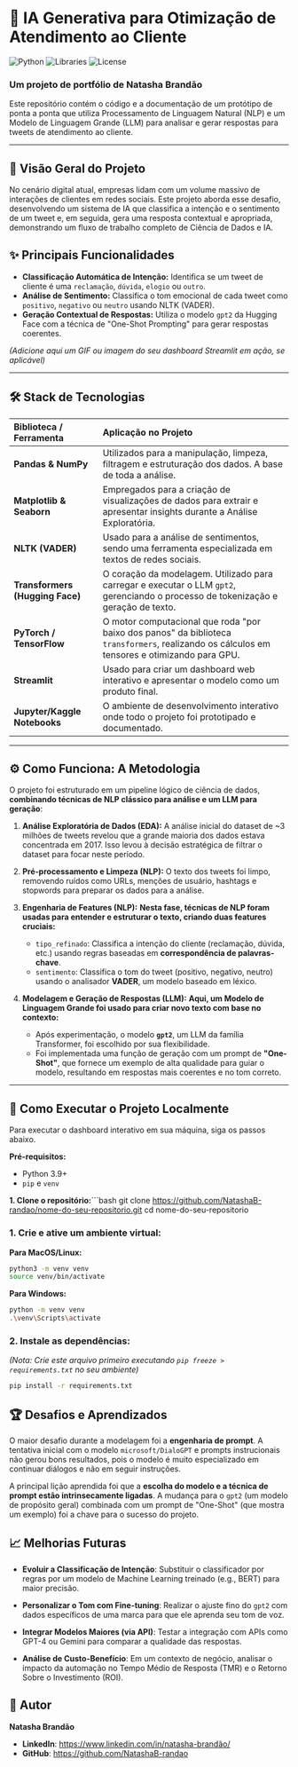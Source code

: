 # 🚀 IA Generativa para Otimização de Atendimento ao Cliente

![Python](https://img.shields.io/badge/Python-3.9%2B-blue.svg) ![Libraries](https://img.shields.io/badge/Libraries-Pandas%20%7C%20Transformers%20%7C%20NLTK-orange.svg) ![License](https://img.shields.io/badge/License-MIT-green.svg)

### Um projeto de portfólio de Natasha Brandão

Este repositório contém o código e a documentação de um protótipo de ponta a ponta que utiliza Processamento de Linguagem Natural (NLP) e um Modelo de Linguagem Grande (LLM) para analisar e gerar respostas para tweets de atendimento ao cliente.

---

## 🎯 Visão Geral do Projeto

No cenário digital atual, empresas lidam com um volume massivo de interações de clientes em redes sociais. Este projeto aborda esse desafio, desenvolvendo um sistema de IA que classifica a intenção e o sentimento de um tweet e, em seguida, gera uma resposta contextual e apropriada, demonstrando um fluxo de trabalho completo de Ciência de Dados e IA.

## ✨ Principais Funcionalidades

*   **Classificação Automática de Intenção:** Identifica se um tweet de cliente é uma `reclamação`, `dúvida`, `elogio` ou `outro`.
*   **Análise de Sentimento:** Classifica o tom emocional de cada tweet como `positivo`, `negativo` ou `neutro` usando NLTK (VADER).
*   **Geração Contextual de Respostas:** Utiliza o modelo `gpt2` da Hugging Face com a técnica de "One-Shot Prompting" para gerar respostas coerentes.

*(Adicione aqui um GIF ou imagem do seu dashboard Streamlit em ação, se aplicável)*

---

## 🛠️ Stack de Tecnologias

| Biblioteca / Ferramenta      | Aplicação no Projeto                                                                                                                                                                                            |
| :--------------------------- | :-------------------------------------------------------------------------------------------------------------------------------------------------------------------------------------------------------------- |
| **Pandas & NumPy**           | Utilizados para a manipulação, limpeza, filtragem e estruturação dos dados. A base de toda a análise.                                                                                                             |
| **Matplotlib & Seaborn**     | Empregados para a criação de visualizações de dados para extrair e apresentar insights durante a Análise Exploratória.                                                                                            |
| **NLTK (VADER)**             | Usado para a análise de sentimentos, sendo uma ferramenta especializada em textos de redes sociais.                                                                                                                 |
| **Transformers (Hugging Face)** | O coração da modelagem. Utilizado para carregar e executar o LLM `gpt2`, gerenciando o processo de tokenização e geração de texto.                                                                                |
| **PyTorch / TensorFlow**     | O motor computacional que roda "por baixo dos panos" da biblioteca `transformers`, realizando os cálculos em tensores e otimizando para GPU.                                                                       |
| **Streamlit**                | Usado para criar um dashboard web interativo e apresentar o modelo como um produto final.                                                                                                                         |
| **Jupyter/Kaggle Notebooks** | O ambiente de desenvolvimento interativo onde todo o projeto foi prototipado e documentado.                                                                                                                       |

---

## ⚙️ Como Funciona: A Metodologia

O projeto foi estruturado em um pipeline lógico de ciência de dados, **combinando técnicas de NLP clássico para análise e um LLM para geração**:

1.  **Análise Exploratória de Dados (EDA):** A análise inicial do dataset de ~3 milhões de tweets revelou que a grande maioria dos dados estava concentrada em 2017. Isso levou à decisão estratégica de filtrar o dataset para focar neste período.

2.  **Pré-processamento e Limpeza (NLP):** O texto dos tweets foi limpo, removendo ruídos como URLs, menções de usuário, hashtags e stopwords para preparar os dados para a análise.

3.  **Engenharia de Features (NLP):** **Nesta fase, técnicas de NLP foram usadas para entender e estruturar o texto, criando duas features cruciais:**
    *   `tipo_refinado`: Classifica a intenção do cliente (reclamação, dúvida, etc.) usando regras baseadas em **correspondência de palavras-chave**.
    *   `sentimento`: Classifica o tom do tweet (positivo, negativo, neutro) usando o analisador **VADER**, um modelo baseado em léxico.

4.  **Modelagem e Geração de Respostas (LLM):** **Aqui, um Modelo de Linguagem Grande foi usado para criar novo texto com base no contexto:**
    *   Após experimentação, o modelo **`gpt2`**, um LLM da família Transformer, foi escolhido por sua flexibilidade.
    *   Foi implementada uma função de geração com um prompt de **"One-Shot"**, que fornece um exemplo de alta qualidade para guiar o modelo, resultando em respostas mais coerentes e no tom correto.

---

## 🚀 Como Executar o Projeto Localmente

Para executar o dashboard interativo em sua máquina, siga os passos abaixo.

**Pré-requisitos:**
*   Python 3.9+
*   `pip` e `venv`

**1. Clone o repositório:**```bash
git clone https://github.com/NatashaB-randao/nome-do-seu-repositorio.git
cd nome-do-seu-repositorio


### 1. Crie e ative um ambiente virtual:

**Para MacOS/Linux:**
```bash
python3 -m venv venv
source venv/bin/activate
```

**Para Windows:**
```bash
python -m venv venv
.\venv\Scripts\activate
```

### 2. Instale as dependências:
*(Nota: Crie este arquivo primeiro executando `pip freeze > requirements.txt` no seu ambiente)*

```bash
pip install -r requirements.txt
```

## 🏆 Desafios e Aprendizados

O maior desafio durante a modelagem foi a **engenharia de prompt**. A tentativa inicial com o modelo `microsoft/DialoGPT` e prompts instrucionais não gerou bons resultados, pois o modelo é muito especializado em continuar diálogos e não em seguir instruções.

A principal lição aprendida foi que a **escolha do modelo e a técnica de prompt estão intrinsecamente ligadas**. A mudança para o `gpt2` (um modelo de propósito geral) combinada com um prompt de "One-Shot" (que mostra um exemplo) foi a chave para o sucesso do projeto.

## 📈 Melhorias Futuras

- **Evoluir a Classificação de Intenção**: Substituir o classificador por regras por um modelo de Machine Learning treinado (e.g., BERT) para maior precisão.

- **Personalizar o Tom com Fine-tuning**: Realizar o ajuste fino do `gpt2` com dados específicos de uma marca para que ele aprenda seu tom de voz.

- **Integrar Modelos Maiores (via API)**: Testar a integração com APIs como GPT-4 ou Gemini para comparar a qualidade das respostas.

- **Análise de Custo-Benefício**: Em um contexto de negócio, analisar o impacto da automação no Tempo Médio de Resposta (TMR) e o Retorno Sobre o Investimento (ROI).

## 👤 Autor

**Natasha Brandão**
- **LinkedIn**: https://www.linkedin.com/in/natasha-brandão/
- **GitHub**: https://github.com/NatashaB-randao